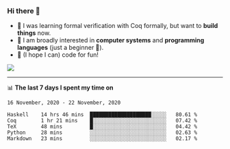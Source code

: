 ### Hi there 👋

- 🤔 I was learning formal verification with Coq formally, but want to **build things** now.
- 😬 I am broadly interested in **computer systems** and **programming languages** (just a beginner 🥺).
- 🤩 (I hope I can) code for fun!

<img src="https://github-readme-stats.vercel.app/api?username=xxchan&show_icons=true&icon_color=0366d6&text_color=24292e&bg_color=ffffff&hide_title=true" />

---

📊 **The last 7 days I spent my time on** 

<!--START_SECTION:waka-->
```text
16 November, 2020 - 22 November, 2020

Haskell    14 hrs 46 mins  ████████████████████░░░░░   80.61 % 
Coq        1 hr 21 mins    █░░░░░░░░░░░░░░░░░░░░░░░░   07.42 % 
TeX        48 mins         █░░░░░░░░░░░░░░░░░░░░░░░░   04.42 % 
Python     28 mins         ░░░░░░░░░░░░░░░░░░░░░░░░░   02.63 % 
Markdown   23 mins         ░░░░░░░░░░░░░░░░░░░░░░░░░   02.17 %
```
<!--END_SECTION:waka-->

<!--
**xxchan/xxchan** is a ✨ _special_ ✨ repository because its `README.md` (this file) appears on your GitHub profile.

Here are some ideas to get you started:

- 🔭 I’m currently working on ...
- 🌱 I’m currently learning ...
- 👯 I’m looking to collaborate on ...
- 🤔 I’m looking for help with ...
- 💬 Ask me about ...
- 📫 How to reach me: ...
- 😄 Pronouns: ...
- ⚡ Fun fact: ...
-->
